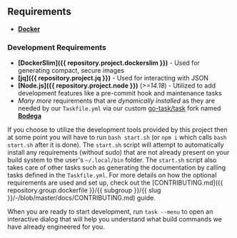 ## Requirements

- **[Docker](https://gitlab.com/megabyte-labs/ansible-roles/docker)**

### Development Requirements

- **[DockerSlim]({{ repository.project.dockerslim }})** - Used for generating compact, secure images
- **[jq]({{ repository.project.jq }})** - Used for interacting with JSON
- **[Node.js]({{ repository.project.node }})** (_>=14.18_) - Utilized to add development features like a pre-commit hook and maintenance tasks
- *Many more* requirements that are *dynamically installed* as they are needed by our `Taskfile.yml` via our custom [go-task/task](https://github.com/go-task/task) fork named **[Bodega](https://github.com/ProfessorManhattan/Bodega)**

If you choose to utilize the development tools provided by this project then at some point you will have to run `bash start.sh` (or `npm i` which calls `bash start.sh` after it is done). The `start.sh` script will attempt to automatically install any requirements (without sudo) that are not already present on your build system to the user's `~/.local/bin` folder. The `start.sh` script also takes care of other tasks such as generating the documentation by calling tasks defined in the `Taskfile.yml`. For more details on how the optional requirements are used and set up, check out the [CONTRIBUTING.md]({{ repository.group.dockerfile }}/{{ subgroup }}/{{ slug }}/-/blob/master/docs/CONTRIBUTING.md) guide.

When you are ready to start development, run `task --menu` to open an interactive dialog that will help you understand what build commands we have already engineered for you.
